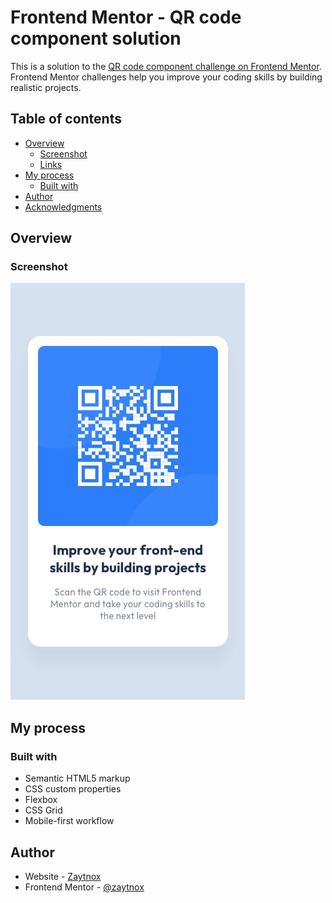 # Frontend Mentor - QR code component solution

This is a solution to the [QR code component challenge on Frontend Mentor](https://www.frontendmentor.io/challenges/qr-code-component-iux_sIO_H). Frontend Mentor challenges help you improve your coding skills by building realistic projects.

## Table of contents

- [Overview](#overview)
  - [Screenshot](#screenshot)
  - [Links](#links)
- [My process](#my-process)
  - [Built with](#built-with)
- [Author](#author)
- [Acknowledgments](#acknowledgments)

## Overview

### Screenshot

![](./design/mobile-design.jpg)

## My process

### Built with

- Semantic HTML5 markup
- CSS custom properties
- Flexbox
- CSS Grid
- Mobile-first workflow

## Author

- Website - [Zaytnox](https://github.com/zaytnox)
- Frontend Mentor - [@zaytnox](https://www.frontendmentor.io/profile/zaytnox)
